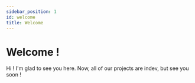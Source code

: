 ```yaml
---
sidebar_position: 1
id: welcome
title: Welcome
---
```


# Welcome !
Hi ! I'm glad to see you here. Now, all of our projects are indev, but see you soon !
